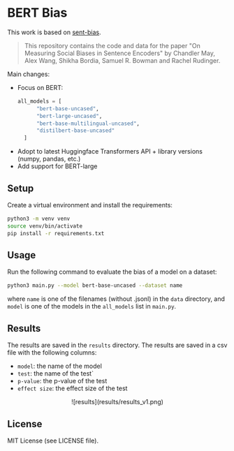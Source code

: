 # BERT Bias

This work is based on [sent-bias](https://github.com/W4ngatang/sent-bias).

> This repository contains the code and data for the paper "On Measuring Social Biases in Sentence Encoders" by Chandler May, Alex Wang, Shikha Bordia, Samuel R. Bowman and Rachel Rudinger.

Main changes:
- Focus on BERT:
  ```python
  all_models = [
        "bert-base-uncased",
        "bert-large-uncased",
        "bert-base-multilingual-uncased",
        "distilbert-base-uncased"
    ]
    ```
- Adopt to latest Huggingface Transformers API + library versions (numpy, pandas, etc.)
- Add support for BERT-large

## Setup
Create a virtual environment and install the requirements:
```bash
python3 -m venv venv
source venv/bin/activate
pip install -r requirements.txt
```

## Usage
Run the following command to evaluate the bias of a model on a dataset:
```bash
python3 main.py --model bert-base-uncased --dataset name
```
where `name` is one of the filenames (without .jsonl) in the `data` directory, and `model` is one of the models in the `all_models` list in `main.py`.

## Results
The results are saved in the `results` directory. The results are saved in a csv file with the following columns:
- `model`: the name of the model
- `test`: the name of the test`
- `p-value`: the p-value of the test
- `effect size`: the effect size of the test

<div align="center">
![results](results/results_v1.png)
</div>

## License
MIT License (see LICENSE file).